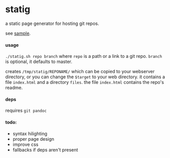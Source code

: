 # statig
a static page generator for hosting git repos.

see <a href="https://rectilinear.xyz/statig/">sample</a>.

#### usage
`./statig.sh repo branch` where `repo` is a path or a link to a git repo. `branch` is optional, it defaults to master.

creates `/tmp/statig/REPONAME/` which can be copied to your webserver directory, or you can change the `$target` to your web directory. it contains a file `index.html` and a directory `files`. the file `index.html` contains the repo's readme.

#### deps
requires `git pandoc`

#### todo:  
 - syntax hilighting
 - proper page design
 - improve css 
 - fallbacks if deps aren't present